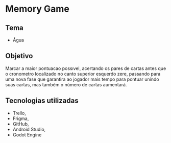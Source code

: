 # Memory Game

## Tema
- Água

##  Objetivo

Marcar a maior pontuacao possıvel, acertando os pares de cartas antes que o cronometro localizado no canto superior esquerdo zere, passando para uma nova fase que garantira ao jogador mais tempo para pontuar unindo suas cartas, mas também o número de cartas aumentará.

## Tecnologias utilizadas

- Trello, 
- Frigma, 
- GitHub, 
- Android Studio,
- Godot Engine



